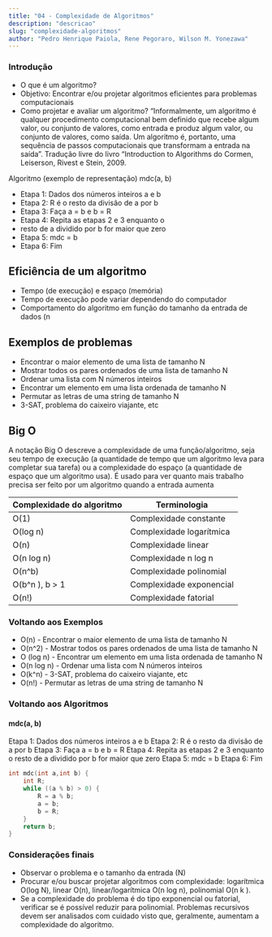 ```yaml
---
title: "04 - Complexidade de Algoritmos"
description: "descricao"
slug: "complexidade-algoritmos"
author: "Pedro Henrique Paiola, Rene Pegoraro, Wilson M. Yonezawa"
---
```

### Introdução
- O que é um algoritmo?
- Objetivo: Encontrar e/ou projetar algoritmos eficientes para problemas computacionais
- Como projetar e avaliar um algoritmo? “Informalmente, um algoritmo é qualquer procedimento computacional bem definido que recebe algum valor, ou conjunto de valores, como entrada e produz algum valor, ou conjunto de valores, como saída. Um algoritmo é, portanto, uma sequência de passos computacionais que transformam a entrada na saída”. Tradução livre do livro “Introduction to Algorithms do Cormen, Leiserson, Rivest e Stein, 2009.

Algoritmo (exemplo de representação)
mdc(a, b)
- Etapa 1: Dados dos números inteiros a e b
- Etapa 2: R é o resto da divisão de a por b
- Etapa 3: Faça a = b e b = R
- Etapa 4: Repita as etapas 2 e 3 enquanto o
- resto de a dividido por b for maior que zero
- Etapa 5: mdc = b
- Etapa 6: Fim

## Eficiência de um algoritmo
- Tempo (de execução) e espaço (memória)
- Tempo de execução pode variar dependendo do computador
- Comportamento do algoritmo em função do tamanho da entrada de dados (n

## Exemplos de problemas
- Encontrar o maior elemento de uma lista de tamanho N
- Mostrar todos os pares ordenados de uma lista de tamanho N
- Ordenar uma lista com N números inteiros
- Encontrar um elemento em uma lista ordenada de tamanho N
- Permutar as letras de uma string de tamanho N
- 3-SAT, problema do caixeiro viajante, etc

## Big O
A notação Big O descreve a complexidade de uma função/algoritmo, seja seu tempo de execução (a quantidade de tempo que um algoritmo leva para completar sua tarefa) ou a complexidade do espaço (a quantidade de espaço que um algoritmo usa). É usado para ver quanto mais trabalho precisa ser feito por um algoritmo quando a entrada aumenta

| Complexidade do algoritmo | Terminologia |  
| ----------- | ----------- |  
| O(1)  | Complexidade constante |  
| O(log n) | Complexidade logarítmica |
| O(n) | Complexidade linear |
| O(n log n) | Complexidade n log n |
| O(n^b) | Complexidade polinomial |
| O(b^n ), b > 1 | Complexidade exponencial |
| O(n!) | Complexidade fatorial |

### Voltando aos Exemplos
- O(n) - Encontrar o maior elemento de uma lista de tamanho N
- O(n^2) - Mostrar todos os pares ordenados de uma lista de tamanho N
- O (log n) - Encontrar um elemento em uma lista ordenada de tamanho N
- O(n log n) - Ordenar uma lista com N números inteiros
- O(k^n) - 3-SAT, problema do caixeiro viajante, etc
- O(n!) - Permutar as letras de uma string de tamanho N

### Voltando aos Algoritmos
#### mdc(a, b)
Etapa 1: Dados dos números inteiros a e b
Etapa 2: R é o resto da divisão de a por b
Etapa 3: Faça a = b e b = R
Etapa 4: Repita as etapas 2 e 3 enquanto o
resto de a dividido por b for maior que zero
Etapa 5: mdc = b
Etapa 6: Fim

``` cpp
int mdc(int a,int b) {
    int R;
    while ((a % b) > 0) {
        R = a % b;
        a = b;
        b = R;
    }
    return b;
}
```

### Considerações finais
- Observar o problema e o tamanho da entrada (N)
- Procurar e/ou buscar projetar algoritmos com complexidade:
logarítmica O(log N), linear O(n), linear/logarítmica O(n log n),
polinomial O(n k ).
- Se a complexidade do problema é do tipo exponencial ou fatorial,
verificar se é possível reduzir para polinomial.
Problemas recursivos devem ser analisados com cuidado visto que,
geralmente, aumentam a complexidade do algoritmo.
